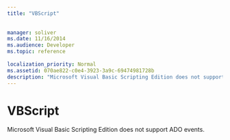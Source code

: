 ```yaml
---
title: "VBScript"
 
 
manager: soliver
ms.date: 11/16/2014
ms.audience: Developer
ms.topic: reference
  
localization_priority: Normal
ms.assetid: 070ae822-c0e4-3923-3a9c-69474981728b
description: "Microsoft Visual Basic Scripting Edition does not support ADO events."
---
```


# VBScript

Microsoft Visual Basic Scripting Edition does not support ADO events.
  

